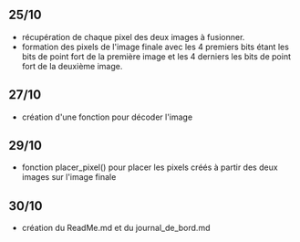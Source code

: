 ## 25/10
- récupération de chaque pixel des deux images à fusionner.
- formation des pixels de l'image finale avec les 4 premiers bits étant les bits de point fort de la première image et les 4 derniers les bits de point fort de la deuxième image.

## 27/10
- création d'une fonction pour décoder l'image

## 29/10
- fonction placer_pixel() pour placer les pixels créés à partir des deux images sur l'image finale

## 30/10
- création du ReadMe.md et du journal_de_bord.md
